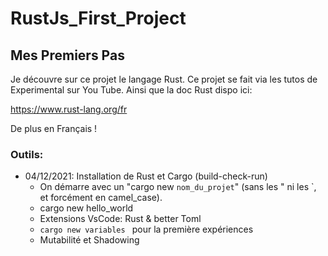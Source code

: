 # RustJs_First_Project

## Mes Premiers Pas

Je découvre sur ce projet le langage Rust.
Ce projet se fait via les tutos de Experimental sur You Tube.
Ainsi que la doc Rust dispo ici:

https://www.rust-lang.org/fr

De plus en Français !

### Outils:

- 04/12/2021: Installation de Rust et Cargo (build-check-run)
    - On démarre avec un "cargo new `nom_du_projet`" (sans les " ni les `, et forcément en camel_case).
    - cargo new hello_world
    - Extensions VsCode: Rust & better Toml
    - `cargo new variables ` pour la première expériences
    - Mutabilité et Shadowing
